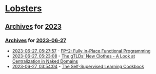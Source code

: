 # [Lobsters](../../../README.md)

## [Archives](../../index.md) for [2023](../index.md)

### [Archives](../../index.md) for [2023-06-27](index.md)

* [2023-06-27, 05:27:57](https://lobste.rs/s/akwuwf/fp_2_fully_place_functional_programming) - [FP^2: Fully in-Place Functional Programming](https://www.microsoft.com/en-us/research/publication/fp2-fully-in-place-functional-programming/)
* [2023-06-27, 05:23:08](https://lobste.rs/s/nkuil7/gtlds_new_clothes_look_at_centralization) - [The gTLDs' New Clothes - A Look at Centralization in Naked Domains](https://www.netmeister.org/blog/naked-domains.html)
* [2023-06-27, 03:54:04](https://lobste.rs/s/hv6zvt/self_supervised_learning_cookbook) - [The Self-Supervised Learning Cookbook](https://ai.facebook.com/blog/self-supervised-learning-practical-guide/)

